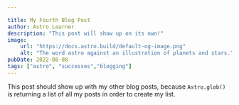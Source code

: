 ```yaml
---

title: My Fourth Blog Post
author: Astro Learner
description: "This post will show up on its own!"
image:
    url: "https://docs.astro.build/default-og-image.png"
    alt: "The word astro against an illustration of planets and stars."
pubDate: 2022-08-08
tags: ["astro", "successes","blogging"]
---
```

This post should show up with my other blog posts, because `Astro.glob()` is returning a list of all my posts in order to create my list.